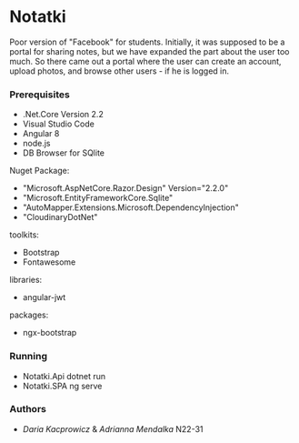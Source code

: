 # Notatki

Poor version of "Facebook" for students. Initially, it was supposed to be a portal for sharing notes, 
but we have expanded the part about the user too much.
So there came out a portal where the user can create an account, upload photos, and browse other users - if he is logged in.

### Prerequisites

* .Net.Core Version 2.2
* Visual Studio Code
* Angular 8
* node.js
* DB Browser for SQlite

Nuget Package:
   * "Microsoft.AspNetCore.Razor.Design" Version="2.2.0"
   * "Microsoft.EntityFrameworkCore.Sqlite"
   * "AutoMapper.Extensions.Microsoft.DependencyInjection"
   * "CloudinaryDotNet"

toolkits:
* Bootstrap
* Fontawesome

libraries:
* angular-jwt

packages:
* ngx-bootstrap

### Running
* Notatki.Api dotnet run
* Notatki.SPA ng serve



### Authors
* *Daria Kacprowicz* & *Adrianna Mendalka*
 N22-31

